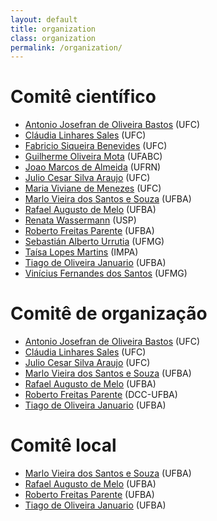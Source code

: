 ```yaml
---
layout: default
title: organization
class: organization
permalink: /organization/
---
```


# Comitê científico
   
   * [Antonio Josefran de Oliveira Bastos](http://buscatextual.cnpq.br/buscatextual/visualizacv.do?id=K4258877H0) (UFC)
   * [Cláudia Linhares Sales](http://buscatextual.cnpq.br/buscatextual/visualizacv.do?metodo=apresentar&id=K4791337U9) (UFC)
   * [Fabricio Siqueira Benevides](http://buscatextual.cnpq.br/buscatextual/visualizacv.do?id=K4713901T3) (UFC)
   * [Guilherme Oliveira Mota](http://professor.ufabc.edu.br/~g.mota/) (UFABC)
   * [Joao Marcos de Almeida](https://sigaa.ufrn.br/sigaa/public/docente/portal.jsf?siape=1517271) (UFRN)
   * [Julio Cesar Silva Araujo](http://buscatextual.cnpq.br/buscatextual/visualizacv.do?id=K4137385U7) (UFC)
   * [Maria Viviane de Menezes](https://www.quixada.ufc.br/docente/maria-viviane-de-menezes/) (UFC)
   * [Marlo Vieira dos Santos e Souza](http://www.cienciaecultura.ufba.br/agenciadenoticias/pesquisadores/marlo-vieira-dos-santos-e-souza/)  (UFBA)
   * [Rafael Augusto de Melo](https://sites.google.com/site/demelora/) (UFBA)
   * [Renata Wassermann](https://www.ime.usp.br/~renata/) (USP)
   * [Roberto Freitas Parente](http://buscatextual.cnpq.br/buscatextual/visualizacv.do?id=K4267849A0) (UFBA)
   * [Sebastián Alberto Urrutia](https://homepages.dcc.ufmg.br/~surrutia/Site/About_Me.html) (UFMG)
   * [Taísa Lopes Martins](https://sites.google.com/site/taisalmartins/) (IMPA)
   * [Tiago de Oliveira Januario](http://tiagojanuario.com.br/) (UFBA)
   * [Vinícius Fernandes dos Santos](https://homepages.dcc.ufmg.br/~viniciussantos/) (UFMG)

# Comitê de organização
   
   * [Antonio Josefran de Oliveira Bastos](http://buscatextual.cnpq.br/buscatextual/visualizacv.do?id=K4258877H0) (UFC)
   * [Cláudia Linhares Sales](http://buscatextual.cnpq.br/buscatextual/visualizacv.do?metodo=apresentar&id=K4791337U9) (UFC)
   * [Julio Cesar Silva Araujo](http://buscatextual.cnpq.br/buscatextual/visualizacv.do?id=K4137385U7) (UFC)
   * [Marlo Vieira dos Santos e Souza](http://www.cienciaecultura.ufba.br/agenciadenoticias/pesquisadores/marlo-vieira-dos-santos-e-souza/)  (UFBA)
   * [Rafael Augusto de Melo](https://sites.google.com/site/demelora/) (UFBA)
   * [Roberto Freitas Parente](http://buscatextual.cnpq.br/buscatextual/visualizacv.do?id=K4267849A0) (DCC-UFBA)   
   * [Tiago de Oliveira Januario](http://tiagojanuario.com.br/) (UFBA)

# Comitê local
   * [Marlo Vieira dos Santos e Souza](http://www.cienciaecultura.ufba.br/agenciadenoticias/pesquisadores/marlo-vieira-dos-santos-e-souza/)  (UFBA)
   * [Rafael Augusto de Melo](https://sites.google.com/site/demelora/) (UFBA)
   * [Roberto Freitas Parente](http://buscatextual.cnpq.br/buscatextual/visualizacv.do?id=K4267849A0) (UFBA)
   * [Tiago de Oliveira Januario](http://tiagojanuario.com.br/) (UFBA)

